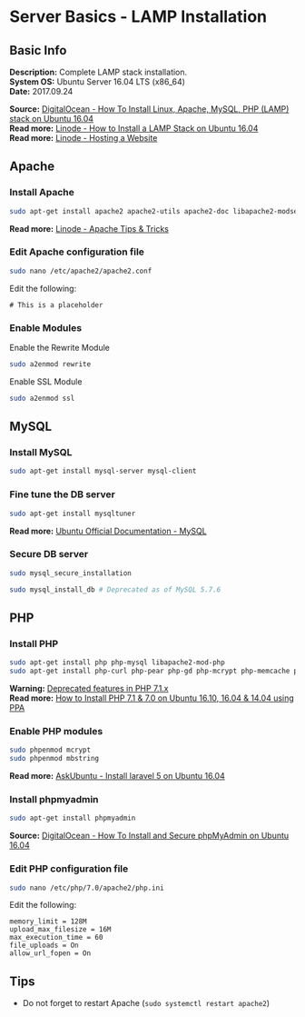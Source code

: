 # Server Basics - LAMP Installation #

## Basic Info ##

**Description:** Complete LAMP stack installation.  
**System OS:** Ubuntu Server 16.04 LTS (x86_64)  
**Date:** 2017.09.24

**Source:** [DigitalOcean - How To Install Linux, Apache, MySQL, PHP (LAMP) stack on Ubuntu 16.04](https://www.digitalocean.com/community/tutorials/how-to-install-linux-apache-mysql-php-lamp-stack-on-ubuntu-16-04)  
**Read more:** [Linode - How to Install a LAMP Stack on Ubuntu 16.04](https://www.linode.com/docs/websites/lamp/install-lamp-on-ubuntu-16-04)  
**Read more:** [Linode - Hosting a Website](https://www.linode.com/docs/websites/hosting-a-website)  

## Apache ##

### Install Apache ###

```sh
sudo apt-get install apache2 apache2-utils apache2-doc libapache2-modsecurity
```

**Read more:** [Linode - Apache Tips & Tricks](https://www.linode.com/docs/web-servers/apache-tips-and-tricks/)

### Edit Apache configuration file ###

```sh
sudo nano /etc/apache2/apache2.conf
```

Edit the following:

```
# This is a placeholder
```

### Enable Modules ###

Enable the Rewrite Module

```sh
sudo a2enmod rewrite
```

Enable SSL Module

```sh
sudo a2enmod ssl
```

## MySQL ##

### Install MySQL ###

```sh
sudo apt-get install mysql-server mysql-client
```

### Fine tune the DB server ###

```sh
sudo apt-get install mysqltuner
```
**Read more:** [Ubuntu Official Documentation - MySQL](https://help.ubuntu.com/lts/serverguide/mysql.html)

### Secure DB server ###

```sh
sudo mysql_secure_installation
```

```sh
sudo mysql_install_db # Deprecated as of MySQL 5.7.6
```

## PHP ##

### Install PHP ###

```sh
sudo apt-get install php php-mysql libapache2-mod-php
sudo apt-get install php-curl php-pear php-gd php-mcrypt php-memcache php-zip php-json php-cgi php-xml php-xmlrpc php-snmp php-imap php-mbstring php-gettext
```

**Warning:** [Deprecated features in PHP 7.1.x](http://php.net/manual/de/migration71.deprecated.php)  
**Read more:** [ How to Install PHP 7.1 & 7.0 on Ubuntu 16.10, 16.04 & 14.04 using PPA](http://tecadmin.net/install-php-7-on-ubuntu/)

### Enable PHP modules ###

```sh
sudo phpenmod mcrypt
sudo phpenmod mbstring
```

**Read more:** [AskUbuntu - Install laravel 5 on Ubuntu 16.04](https://askubuntu.com/questions/764782/install-laravel-5-on-ubuntu-16-04)  

### Install phpmyadmin ###

```sh
sudo apt-get install phpmyadmin
```

**Source:** [DigitalOcean - How To Install and Secure phpMyAdmin on Ubuntu 16.04](https://www.digitalocean.com/community/tutorials/how-to-install-and-secure-phpmyadmin-on-ubuntu-16-04)


### Edit PHP configuration file ###

```sh
sudo nano /etc/php/7.0/apache2/php.ini
```

Edit the following:

```
memory_limit = 128M
upload_max_filesize = 16M
max_execution_time = 60
file_uploads = On
allow_url_fopen = On
```

## Tips ##

- Do not forget to restart Apache (`sudo systemctl restart apache2`)
